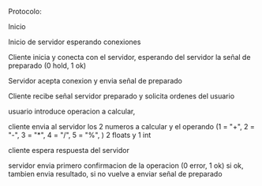 Protocolo:


Inicio

Inicio de servidor esperando conexiones

Cliente inicia y conecta con el servidor, esperando del servidor la señal de preparado (0 hold, 1 ok)
 
Servidor acepta conexion y envia señal de preparado
 
Cliente recibe señal servidor preparado y solicita ordenes del usuario

usuario introduce operacion a calcular, 

cliente envia al servidor los 2 numeros a calcular y el operando (1 = "+", 2 = "-", 3 = "*", 4 = "/", 5 = "%", ) 2 floats y 1 int

cliente espera respuesta del servidor

servidor envia primero confirmacion de la operacion (0 error, 1 ok) si ok, tambien envia resultado, si no vuelve a enviar señal de preparado
